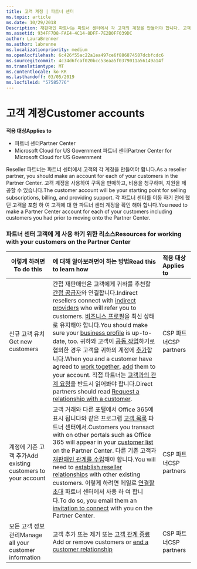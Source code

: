 ```yaml
---
title: 고객 계정 | 파트너 센터
ms.topic: article
ms.date: 10/29/2018
Description: 재판매인 파트너는 파트너 센터에서 각 고객의 계정을 만들어야 합니다. 고객 계정을 사용하여 구독을 판매하고, 비용을 청구하며, 지원을 제공할 수 있습니다.
ms.assetid: 934FF7D8-FAE4-4C14-8DFF-7E2B0FF039DC
author: LauraBrenner
ms.author: labrenne
ms.localizationpriority: medium
ms.openlocfilehash: 6c426f55ac22a1ea497ce6f886874587dcbfcdc6
ms.sourcegitcommit: 4c34d6fcaf020bcc53eaa5f0379011a56149a14f
ms.translationtype: MT
ms.contentlocale: ko-KR
ms.lasthandoff: 03/05/2019
ms.locfileid: "57585776"
---
```

# <a name="customer-accounts"></a><span data-ttu-id="dc0c9-104">고객 계정</span><span class="sxs-lookup"><span data-stu-id="dc0c9-104">Customer accounts</span></span>

<span data-ttu-id="dc0c9-105">**적용 대상**</span><span class="sxs-lookup"><span data-stu-id="dc0c9-105">**Applies to**</span></span>

-  <span data-ttu-id="dc0c9-106">파트너 센터</span><span class="sxs-lookup"><span data-stu-id="dc0c9-106">Partner Center</span></span>
-  <span data-ttu-id="dc0c9-107">Microsoft Cloud for US Government 파트너 센터</span><span class="sxs-lookup"><span data-stu-id="dc0c9-107">Partner Center for Microsoft Cloud for US Government</span></span>


<span data-ttu-id="dc0c9-108">Reseller 파트너는 파트너 센터에서 고객의 각 계정을 만들어야 합니다.</span><span class="sxs-lookup"><span data-stu-id="dc0c9-108">As a reseller partner, you should make an account for each of your customers in the Partner Center.</span></span> <span data-ttu-id="dc0c9-109">고객 계정을 사용하여 구독을 판매하고, 비용을 청구하며, 지원을 제공할 수 있습니다.</span><span class="sxs-lookup"><span data-stu-id="dc0c9-109">The customer account will be your starting point for selling subscriptions, billing, and providing support.</span></span> <span data-ttu-id="dc0c9-110">각 파트너 센터를 이동 하기 전에 했던 고객을 포함 하 여 고객에 대 한 파트너 센터 계정을 확인 해야 합니다.</span><span class="sxs-lookup"><span data-stu-id="dc0c9-110">You need to make a Partner Center account for each of your customers including customers you had prior to moving onto the Partner Center.</span></span>

### <a name="resources-for-working-with-your-customers-on-the-partner-center"></a><span data-ttu-id="dc0c9-111">파트너 센터 고객에 게 사용 하기 위한 리소스</span><span class="sxs-lookup"><span data-stu-id="dc0c9-111">Resources for working with your customers on the Partner Center</span></span>

|<span data-ttu-id="dc0c9-112">**이렇게 하려면**</span><span class="sxs-lookup"><span data-stu-id="dc0c9-112">**To do this**</span></span>   |<span data-ttu-id="dc0c9-113">**에 대해 알아보려면이 하는 방법**</span><span class="sxs-lookup"><span data-stu-id="dc0c9-113">**Read this to learn how**</span></span>   |<span data-ttu-id="dc0c9-114">**적용 대상**</span><span class="sxs-lookup"><span data-stu-id="dc0c9-114">**Applies to**</span></span>|
|-----------------|:----------------------------|:--------------|
|<span data-ttu-id="dc0c9-115">신규 고객 유치</span><span class="sxs-lookup"><span data-stu-id="dc0c9-115">Get new customers</span></span>|<span data-ttu-id="dc0c9-116">간접 재판매인은 고객에게 귀하를 추천할 [간접 공급자](indirect-reseller-tasks-in-partner-center.md)와 연결합니다.</span><span class="sxs-lookup"><span data-stu-id="dc0c9-116">Indirect resellers connect with [indirect providers](indirect-reseller-tasks-in-partner-center.md) who will refer you to customers.</span></span> <span data-ttu-id="dc0c9-117">[비즈니스 프로필](create-a-marketing-profile.md)을 최신 상태로 유지해야 합니다.</span><span class="sxs-lookup"><span data-stu-id="dc0c9-117">You should make sure your [business profile](create-a-marketing-profile.md) is up-to-date, too.</span></span> <span data-ttu-id="dc0c9-118">귀하와 고객이 [공동 작업](responding-to-referrals.md)하기로 협의한 경우 고객을 귀하의 계정에 [추가](add-a-new-customer.md)합니다.</span><span class="sxs-lookup"><span data-stu-id="dc0c9-118">When you and a customer have agreed to [work together](responding-to-referrals.md), [add](add-a-new-customer.md) them to your account.</span></span> <span data-ttu-id="dc0c9-119">직접 파트너는 [고객과의 관계 요청](request-a-relationship-with-a-customer.md)을 반드시 읽어봐야 합니다.</span><span class="sxs-lookup"><span data-stu-id="dc0c9-119">Direct partners should read [ Request a relationship with a customer](request-a-relationship-with-a-customer.md).</span></span>|<span data-ttu-id="dc0c9-120">CSP 파트너</span><span class="sxs-lookup"><span data-stu-id="dc0c9-120">CSP partners</span></span>|
|<span data-ttu-id="dc0c9-121">계정에 기존 고객 추가</span><span class="sxs-lookup"><span data-stu-id="dc0c9-121">Add existing customers to your account</span></span>   | <span data-ttu-id="dc0c9-122">고객 거래와 다른 포털에서 Office 365에 표시 됩니다와 같은 프로그램 [고객 목록](see-your-customer-list.md) 파트너 센터에서.</span><span class="sxs-lookup"><span data-stu-id="dc0c9-122">Customers you transact with on other portals such as Office 365 will appear in your [customer list](see-your-customer-list.md) on the Partner Center.</span></span> <span data-ttu-id="dc0c9-123">다른 기존 고객과 [재판매인 관계를 수립](indirect-reseller-tasks-in-partner-center.md)해야 합니다.</span><span class="sxs-lookup"><span data-stu-id="dc0c9-123">You will need to [establish reseller relationships](indirect-reseller-tasks-in-partner-center.md) with other existing customers.</span></span> <span data-ttu-id="dc0c9-124">이렇게 하려면 메일로 [연결할 초대](responding-to-referrals.md) 파트너 센터에서 사용 하 여 합니다.</span><span class="sxs-lookup"><span data-stu-id="dc0c9-124">To do so, you email them an [invitation to connect](responding-to-referrals.md) with you on the Partner Center.</span></span>   | <span data-ttu-id="dc0c9-125">CSP 파트너</span><span class="sxs-lookup"><span data-stu-id="dc0c9-125">CSP partners</span></span>   |
|<span data-ttu-id="dc0c9-126">모든 고객 정보 관리</span><span class="sxs-lookup"><span data-stu-id="dc0c9-126">Manage all your customer information</span></span>   | <span data-ttu-id="dc0c9-127">고객 추가 또는 제거 또는 [고객 관계 종료](remove-a-relationship.md)</span><span class="sxs-lookup"><span data-stu-id="dc0c9-127">Add or remove customers or [end a customer relationship](remove-a-relationship.md)</span></span>|   <span data-ttu-id="dc0c9-128">CSP 파트너</span><span class="sxs-lookup"><span data-stu-id="dc0c9-128">CSP partners</span></span> |
